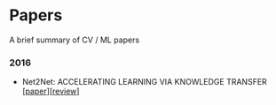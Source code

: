 # Papers
A brief summary of CV / ML papers

### 2016
- Net2Net: ACCELERATING LEARNING VIA KNOWLEDGE TRANSFER [[paper](https://arxiv.org/pdf/1511.05641.pdf)][[review](https://github.com/varskann/papers/blob/master/reviews/Net2Net.md)]
